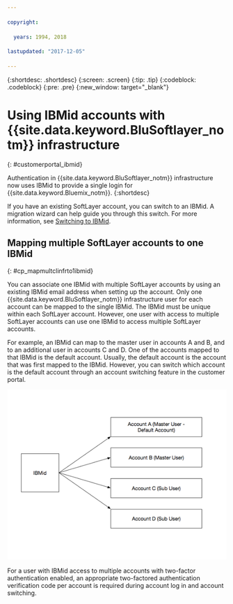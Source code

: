 ```yaml
---

copyright:

  years: 1994, 2018

lastupdated: "2017-12-05"

---
```


{:shortdesc: .shortdesc}
{:screen: .screen}
{:tip: .tip}
{:codeblock: .codeblock}
{:pre: .pre}
{:new_window: target="_blank"}

# Using IBMid accounts with {{site.data.keyword.BluSoftlayer_notm}} infrastructure
{: #customerportal_ibmid}

Authentication in {{site.data.keyword.BluSoftlayer_notm}} infrastructure now uses IBMid to provide a single login for {{site.data.keyword.Bluemix_notm}}.
{:shortdesc}

If you have an existing SoftLayer account, you can switch to an IBMid. A migration wizard can help guide you through this switch. For more information, see [Switching to IBMid](/docs/admin/softlayerlink.html#switching-to-ibmid).

## Mapping multiple SoftLayer accounts to one IBMid
{: #cp_mapmultclinfrto1ibmid}

You can associate one IBMid with multiple SoftLayer accounts by using an existing IBMid email address when setting up the account. Only one {{site.data.keyword.BluSoftlayer_notm}} infrastructure user for each account can be mapped to the single IBMid. The IBMid must be unique within each SoftLayer account. However, one user with access to multiple SoftLayer accounts can use one IBMid to access multiple SoftLayer accounts.

For example, an IBMid can map to the master user in accounts A and B, and to an additional user in accounts C and D. One of the accounts mapped to that IBMid is the default account. Usually, the default account is the account that was first mapped to the IBMid. However, you can switch which account is the default account  through an account switching feature in the customer portal.

![Multiple SoftLayer accounts to one IBMid](images/ibmid-image.png)

For a user with IBMid access to multiple accounts with two-factor authentication enabled, an appropriate two-factored authentication verification code per account is required during account log in and account switching.
